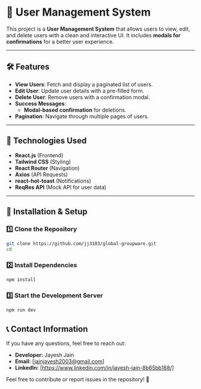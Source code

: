 # 🚀 User Management System

This project is a **User Management System** that allows users to view, edit, and delete users with a clean and interactive UI. It includes **modals for confirmations** for a better user experience.

---

## 🛠 Features

- **View Users**: Fetch and display a paginated list of users.
- **Edit User**: Update user details with a pre-filled form.
- **Delete User**: Remove users with a confirmation modal.
- **Success Messages**:
  - **Modal-based confirmation** for deletions.
- **Pagination**: Navigate through multiple pages of users.

---

## 📌 Technologies Used

- **React.js** (Frontend)
- **Tailwind CSS** (Styling)
- **React Router** (Navigation)
- **Axios** (API Requests)
- **react-hot-toast** (Notifications)
- **ReqRes API** (Mock API for user data)

---

## 🔧 Installation & Setup

### 1️⃣ Clone the Repository

```sh
git clone https://github.com/jj3103/global-groupware.git
cd
```

### 2️⃣ Install Dependencies

```sh
npm install
```

### 3️⃣ Start the Development Server

```sh
npm run dev
```

## 📞 Contact Information

If you have any questions, feel free to reach out:

- **Developer:** Jayesh Jain
- **Email:** [jainjayesh2003@gmail.com]
- **LinkedIn:** [https://www.linkedin.com/in/jayesh-jain-8b65bb188/]

Feel free to contribute or report issues in the repository! 🚀
